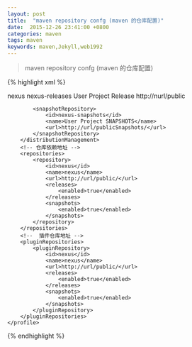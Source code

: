 ```yaml
---
layout: post
title:  "maven repository confg (maven 的仓库配置)"
date:  2015-12-26 23:41:00 +0800
categories: maven
tags: maven
keywords: maven,Jekyll,web1992
---
```



> maven repository confg (maven 的仓库配置)

{% highlight xml %}   
<?xml version="1.0" encoding="UTF-8"?>
<!--0 仓库的配置在 profiles 标签下进行配置-->
<!--1 需要指定仓库的ID-->
<!--2 仓库发布地址-->
<!--3 仓库依赖地址-->
<!--4 插件仓库地址-->
<!--5 激活仓库的配置-->
<profiles>
    <profile>
        <id>nexus</id>
        <!-- 仓库发布地址 -->
        <distributionManagement>
            <repository>
                <id>nexus-releases</id>
                <name>User Project Release</name>
                <url>http://nurl/public</url>
            </repository>

            <snapshotRepository>
                <id>nexus-snapshots</id>
                <name>User Project SNAPSHOTS</name>
                <url>http://url/publicSnapshots/</url>
            </snapshotRepository>
        </distributionManagement>
        <!-- 仓库依赖地址 -->
        <repositories>
            <repository>
                <id>nexus</id>
                <name>nexus</name>
                <url>http://url/public/</url>
                <releases>
                    <enabled>true</enabled>
                </releases>
                <snapshots>
                    <enabled>true</enabled>
                </snapshots>
            </repository>
        </repositories>
        <!--  插件仓库地址 -->
        <pluginRepositories>
            <pluginRepository>
                <id>nexus</id>
                <name>nexus</name>
                <url>http://url/public/</url>
                <releases>
                    <enabled>true</enabled>
                </releases>
                <snapshots>
                    <enabled>true</enabled>
                </snapshots>
            </pluginRepository>
        </pluginRepositories>
    </profile>
</profiles>

<!--  激活仓库的配置 -->
<activeProfiles>
<!-- <activeProfile>nexus</activeProfile>
 -->
</activeProfiles>


{% endhighlight %}

